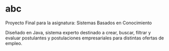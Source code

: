 # abc
Proyecto Final para la asignatura: Sistemas Basados en Conocimiento

Diseñado en Java, sistema experto destinado a crear, buscar, filtrar y evaluar postulantes y postulaciones 
empresariales para distintas ofertas de empleo. 


